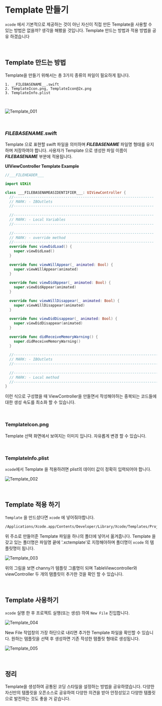 # Template 만들기

`xcode` 에서 기본적으로 제공하는 것이 아닌 자신이 직접 만든 Template을 사용할 수 있는 방법은 없을까? 생각을 해봤을 것입니다.  Template 만드는 방법과 적용 방법을 공유 하겠습니다

<br/>

## Template 만드는 방법

Template을 만들기 위해서는 총 3가지 종류의 파일이 필요하게 됩니다.

```
1. __FILEBASENAME__.swift 
2. TemplateIcon.png, TemplateIcon@2x.png
3. TemplateInfo.plist
```

<br/>

![Template_001](https://github.com/FaithDeveloper/TIL/tree/master/res/Template_001.png)

<br/>

### ___FILEBASENAME___.swift

Template 으로 표현할 swift 파일을 의미하며 ___FILEBASENAME___ 파일명 형태를 유지하며 저장하여야 합니다. 사용자가 Template 으로 생성한 파일 이름이 ___FILEBASENAME___ 부분에 적용됩니다.

**UIViewController Template Example**

```swift
//___FILEHEADER___

import UIKit

class ___FILEBASENAMEASIDENTIFIER___: UIViewController {
  //-----------------------------------------------------------------
  // MARK: - IBOutlets
  //-----------------------------------------------------------------
  
  //-----------------------------------------------------------------
  // MARK: - Local Variables
  //-----------------------------------------------------------------
  
  //-----------------------------------------------------------------
  // MARK: - override method
  //-----------------------------------------------------------------
  override func viewDidLoad() {
    super.viewDidLoad()
  }
  
  override func viewWillAppear(_ animated: Bool) {
    super.viewWillAppear(animated)
  }
  
  override func viewDidAppear(_ animated: Bool) {
    super.viewDidAppear(animated)
  }
  
  override func viewWillDisappear(_ animated: Bool) {
    super.viewWillDisappear(animated)
  }
  
  override func viewDidDisappear(_ animated: Bool) {
    super.viewDidDisappear(animated)
  }
  
  override func didReceiveMemoryWarning() {
    super.didReceiveMemoryWarning()
  }
  
  //-------------------------------------------------------------------------------------------
  // MARK: - IBOutlets
  //-------------------------------------------------------------------------------------------
  
  //-------------------------------------------------------------------------------------------
  // MARK: - Local method
  //-------------------------------------------------------------------------------------------
}
```

이런 식으로 구성했을 때 ViewController을 만들면서 작성해야하는 중복되는 코드들에 대한 생성 속도를 최소화 할 수 있습니다.

<br/>

### TemplateIcon.png

Template 선택 화면에서 보여지는 이미지 입니다. 자유롭게 변경 할 수 있습니다.

<br/>

### TemplateInfo.plist

`xcode`에서 Template 을 적용하려면 plist의 데이터 값이 정확히 입력되어야 합니다. 

![Template_002](https://github.com/FaithDeveloper/TIL/tree/master/res/Template_002.png)

<br/>

## Template 적용 하기

`Template`  을 만드셨다면 `xcode` 에 넣어줘야합니다.

```
/Applications/Xcode.app/Contents/Developer/Library/Xcode/Templates/Project
```

위 주소로 만들어준 Template 파일을 하나의 폴더에 넣어서 옮겨줍니다. Template 을 갖고 있는 폴더명은 파일명 끝에 '.xctemplate'로 지정해야하며 폴더명이 `xcode` 의 템플릿명이 됩니다.

![Template_003](https://github.com/FaithDeveloper/TIL/tree/master/res/Template_003.png)

위의 그림을 보면 channy가 템플릿 그룹명이 되며 TableViewcontroller와 viewController 두 개의 탬플릿이 추가한 것을 확인 할 수 있습니다.

<br/>

## Template  사용하기

`xcode`  실행 한 후  프로젝트 실행(또는 생성) 하여 `New File` 진입합니다.

![Template_004](https://github.com/FaithDeveloper/TIL/tree/master/res/Template_004.png)

New File 작업창의 가장 하단으로 내리면 추가한 Template 파일을 확인할 수 있습니다. 원하는 템플릿을 선택 후 생성하면 기존 작성한 탬플릿 형태로 생성됩니다.

![Template_005](https://github.com/FaithDeveloper/TIL/tree/master/res/Template_005.png)

<br/>

## 정리

Template을 생성하여 공통된 코딩 스타일을 설정하는 방법을 공유하였습니다. 다양한 자신만의 템플릿을 오픈소스로 공유하여 다양한 의견을 받아 안정성있고 다양한 템플릿으로 발전하는 것도 좋을 거 같습니다. 
